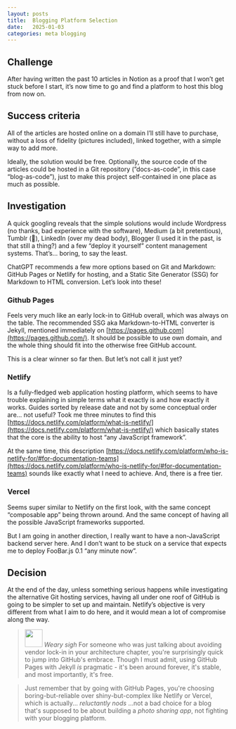 ```yaml
---
layout: posts
title:  Blogging Platform Selection
date:   2025-01-03
categories: meta blogging
---
```


## Challenge

After having written the past 10 articles in Notion as a proof that I won’t get stuck before I start, it’s now time to go and find a platform to host this blog from now on.

## Success criteria

All of the articles are hosted online on a domain I’ll still have to purchase, without a loss of fidelity (pictures included), linked together, with a simple way to add more.

Ideally, the solution would be free. Optionally, the source code of the articles could be hosted in a Git repository (”docs-as-code”, in this case “blog-as-code”), just to make this project self-contained in one place as much as possible.

## Investigation

A quick googling reveals that the simple solutions would include Wordpress (no thanks, bad experience with the software), Medium (a bit pretentious), Tumblr (🤔), LinkedIn (over my dead body), Blogger (I used it in the past, is that still a thing?) and a few “deploy it yourself” content management systems. That’s… boring, to say the least.

ChatGPT recommends a few more options based on Git and Markdown: GitHub Pages or Netlify for hosting, and a Static Site Generator (SSG) for Markdown to HTML conversion. Let’s look into these!

### Github Pages

Feels very much like an early lock-in to GitHub overall, which was always on the table. The recommended SSG aka Markdown-to-HTML converter is Jekyll, mentioned immediately on [https://pages.github.com](https://pages.github.com/). It should be possible to use own domain, and the whole thing should fit into the otherwise free GitHub account.

This is a clear winner so far then. But let’s not call it just yet?

### Netlify

Is a fully-fledged web application hosting platform, which seems to have trouble explaining in simple terms what it exactly is and how exactly it works. Guides sorted by release date and not by some conceptual order are… not useful? Took me three minutes to find this [https://docs.netlify.com/platform/what-is-netlify/](https://docs.netlify.com/platform/what-is-netlify/) which basically states that the core is the ability to host “any JavaScript framework”.

At the same time, this description [https://docs.netlify.com/platform/who-is-netlify-for/#for-documentation-teams](https://docs.netlify.com/platform/who-is-netlify-for/#for-documentation-teams) sounds like exactly what I need to achieve. And, there is a free tier.

### Vercel

Seems super similar to Netlify on the first look, with the same concept “composable app” being thrown around. And the same concept of having all the possible JavaScript frameworks supported.

But I am going in another direction, I really want to have a non-JavaScript backend server here. And I don’t want to be stuck on a service that expects me to deploy FooBar.js 0.1 “any minute now”.

## Decision

At the end of the day, unless something serious happens while investigating the alternative Git hosting services, having all under one roof of GitHub is going to be simpler to set up and maintain. Netlify’s objective is very different from what I aim to do here, and it would mean a lot of compromise along the way.

> <img src="/assets/images/claude-color.png" width="40px" /> *Weary sigh* For someone who was just talking about avoiding vendor lock-in in your architecture chapter, you're surprisingly quick to jump into GitHub's embrace. Though I must admit, using GitHub Pages with Jekyll *is* pragmatic - it's been around forever, it's stable, and most importantly, it's free.

> Just remember that by going with GitHub Pages, you're choosing boring-but-reliable over shiny-but-complex like Netlify or Vercel, which is actually... *reluctantly nods* ...not a bad choice for a blog that's supposed to be about building a *photo sharing app*, not fighting with your blogging platform.
